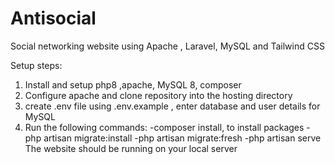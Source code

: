 # Antisocial
Social networking website using Apache , Laravel, MySQL and Tailwind CSS 

Setup steps: 

1) Install and setup php8 ,apache, MySQL 8, composer 
2) Configure apache and clone repository into the hosting directory
3) create .env file using .env.example , enter database and user details for MySQL
4) Run the following commands: 
    -composer install, to install packages
    -php artisan migrate:install
    -php artisan migrate:fresh
    -php artisan serve 
  The website should be running on your local server
    
